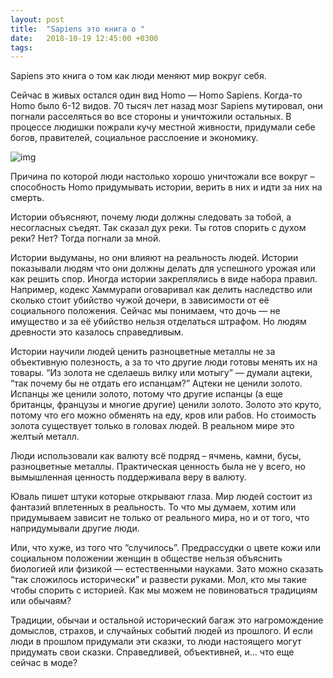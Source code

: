 ```yaml
---
layout: post
title:  "Sapiens это книга о "
date:   2018-10-19 12:45:00 +0300
tags:   
---
```


Sapiens это книга о том как люди меняют мир вокруг себя.

Сейчас в живых остался один вид Homo — Homo Sapiens. Когда-то Homo было 6-12 видов. 70 тысяч лет назад мозг Sapiens мутировал, они погнали расселяться во все стороны и уничтожили остальных. В процессе людишки пожрали кучу местной живности, придумали себе богов, правителей, социальное расслоение и экономику.

![img](https://pp.userapi.com/c850424/v850424856/20113/BpTBQfTGa2k.jpg)

<!--excerpt-->

Причина по которой люди настолько хорошо уничтожали все вокруг – способность Homo придумывать истории, верить в них и идти за них на смерть.

Истории объясняют, почему люди должны следовать за тобой, а несогласных съедят. Так сказал дух реки. Ты готов спорить с духом реки? Нет? Тогда погнали за мной.

Истории выдуманы, но они влияют на реальность людей. Истории показывали людям что они должны делать для успешного урожая или как решить спор. Иногда истории закреплялись в виде набора правил. Например, кодекс Хаммурапи оговаривал как делить наследство или сколько стоит убийство чужой дочери, в зависимости от её социального положения. Сейчас мы понимаем, что дочь — не имущество и за её убийство нельзя отделаться штрафом. Но людям древности это казалось справедливым. 

Истории научили людей ценить разноцветные металлы не за объективную полезность, а за то что другие люди готовы менять их на товары. “Из золота не сделаешь вилку или мотыгу” — думали ацтеки, “так почему бы не отдать его испанцам?” Ацтеки не ценили золото. Испанцы же ценили золото, потому что другие испанцы (а еще британцы, французы и многие другие) ценили золото. Золото это круто, потому что его можно обменять на еду, кров или рабов. Но стоимость золота существует только в головах людей. В реальном мире это желтый металл.

Люди использовали как валюту всё подряд – ячмень, камни, бусы, разноцветные металлы. Практическая ценность была не у всего, но вымышленная ценность поддерживала веру в валюту.

Юваль пишет штуки которые открывают глаза. Мир людей состоит из фантазий вплетенных в реальность. То что мы думаем, хотим или придумываем зависит не только от реального мира, но и от того, что напридумывали другие люди.

Или, что хуже, из того что “случилось”. Предрассудки о цвете кожи или социальном положении женщин в обществе нельзя объяснить биологией или физикой — естественными науками. Зато можно сказать “так сложилось исторически” и развести руками. Мол, кто мы такие чтобы спорить с историей. Как мы можем не повиноваться традициям или обычаям?

Традиции, обычаи и остальной исторический багаж это нагромождение домыслов, страхов, и случайных событий людей из прошлого. И если люди в прошлом придумали эти сказки, то люди настоящего могут придумать свои сказки. Справедливей, объективней, и... что еще сейчас в моде?
